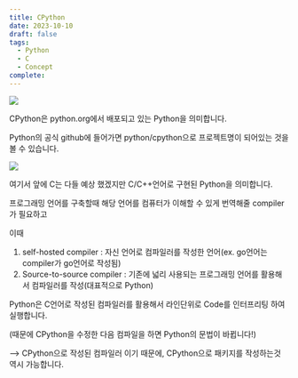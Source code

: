 ```yaml
---
title: CPython
date: 2023-10-10
draft: false
tags:
  - Python
  - C
  - Concept
complete:
---
```

![](https://i.imgur.com/0XL5NNA.png)

CPython은 python.org에서 배포되고 있는 Python을 의미합니다.

Python의 공식 github에 들어가면 python/cpython으로 프로젝트명이 되어있는 것을 볼 수 있습니다.

![](https://i.imgur.com/bxFOuX0.png)


여기서 앞에 C는 다들 예상 했겠지만 C/C++언어로 구현된 Python을 의미합니다.

프로그래밍 언어를 구축할때 해당 언어를 컴퓨터가 이해할 수 있게 번역해줄 compiler가 필요하고


이때

1. self-hosted compiler : 자신 언어로 컴파일러를 작성한 언어(ex. go언어는 compiler가 go언어로 작성됨)
2. Source-to-source compiler : 기존에 넓리 사용되는 프로그래밍 언어를 활용해서 컴파일러를 작성(대표적으로 Python)

Python은 C언어로 작성된 컴파일러를 활용해서 라인단위로 Code를 인터프리팅 하여 실행합니다.

(때문에 CPython을 수정한 다음 컴파일을 하면 Python의 문법이 바뀝니다!)

--> CPython으로 작성된 컴파일러 이기 때문에, CPython으로 패키지를 작성하는것 역시 가능합니다.
